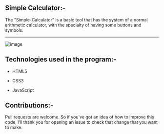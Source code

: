 Simple Calculator:-
----------------------------------------------------------------------------------------------------------------------------------------------------------------------------------------------------------

The "Simple-Calculator" is a basic tool that has the system of a normal arithmetic calculator, with the specialty of having some buttons and symbols.


-------------------------------------------------------------------------------------------------------------------------------------------------------------------------------------------------------------
![image](https://github.com/user-attachments/assets/19cda954-8235-49f6-b6b4-a3e3fa033c50)

Technologies used in the program:-
-------------------------------------------------------------------------------------------------------------------------------------------------------------------------------------------------------------
* HTML5

* CSS3

* JavaScript


Contributions:-
----------------------------------------------------------------------------------------------------------------------------------------------------------------------------------------------------------------

Pull requests are welcome. So if you've got an idea of how to improve this code, I'll thank you for opening an issue to check that change that you want to make.
